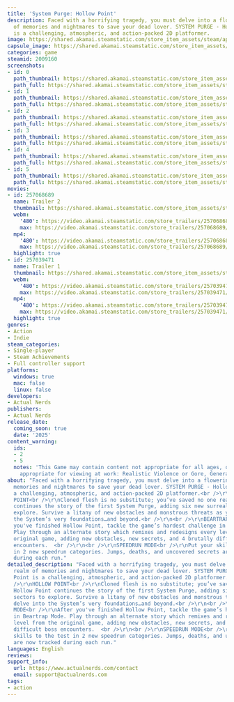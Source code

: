 ```yaml
---
title: 'System Purge: Hollow Point'
description: Faced with a horrifying tragedy, you must delve into a flowering realm
  of memories and nightmares to save your dead lover. SYSTEM PURGE - Hollow Point
  is a challenging, atmospheric, and action-packed 2D platformer.
image: https://shared.akamai.steamstatic.com/store_item_assets/steam/apps/2009160/header.jpg?t=1730135855
capsule_image: https://shared.akamai.steamstatic.com/store_item_assets/steam/apps/2009160/capsule_231x87.jpg?t=1730135855
categories: game
steamid: 2009160
screenshots:
- id: 0
  path_thumbnail: https://shared.akamai.steamstatic.com/store_item_assets/steam/apps/2009160/ss_e41395627a641d6d01621311e8856a6ed382ab4c.600x338.jpg?t=1730135855
  path_full: https://shared.akamai.steamstatic.com/store_item_assets/steam/apps/2009160/ss_e41395627a641d6d01621311e8856a6ed382ab4c.1920x1080.jpg?t=1730135855
- id: 1
  path_thumbnail: https://shared.akamai.steamstatic.com/store_item_assets/steam/apps/2009160/ss_7613b7715e997e20fa30c46047fbd73ae29138ea.600x338.jpg?t=1730135855
  path_full: https://shared.akamai.steamstatic.com/store_item_assets/steam/apps/2009160/ss_7613b7715e997e20fa30c46047fbd73ae29138ea.1920x1080.jpg?t=1730135855
- id: 2
  path_thumbnail: https://shared.akamai.steamstatic.com/store_item_assets/steam/apps/2009160/ss_c53e85f6368f0b4ba20cd3fa06a4ea97b5e09e9f.600x338.jpg?t=1730135855
  path_full: https://shared.akamai.steamstatic.com/store_item_assets/steam/apps/2009160/ss_c53e85f6368f0b4ba20cd3fa06a4ea97b5e09e9f.1920x1080.jpg?t=1730135855
- id: 3
  path_thumbnail: https://shared.akamai.steamstatic.com/store_item_assets/steam/apps/2009160/ss_5a0e67d205799ff4a018647489a0c34880872a6d.600x338.jpg?t=1730135855
  path_full: https://shared.akamai.steamstatic.com/store_item_assets/steam/apps/2009160/ss_5a0e67d205799ff4a018647489a0c34880872a6d.1920x1080.jpg?t=1730135855
- id: 4
  path_thumbnail: https://shared.akamai.steamstatic.com/store_item_assets/steam/apps/2009160/ss_3c61926c868f3ebc94dd34617119b7b66afbc8b6.600x338.jpg?t=1730135855
  path_full: https://shared.akamai.steamstatic.com/store_item_assets/steam/apps/2009160/ss_3c61926c868f3ebc94dd34617119b7b66afbc8b6.1920x1080.jpg?t=1730135855
- id: 5
  path_thumbnail: https://shared.akamai.steamstatic.com/store_item_assets/steam/apps/2009160/ss_f9986b539515640eae5ca7d844f29955ba6d5c3b.600x338.jpg?t=1730135855
  path_full: https://shared.akamai.steamstatic.com/store_item_assets/steam/apps/2009160/ss_f9986b539515640eae5ca7d844f29955ba6d5c3b.1920x1080.jpg?t=1730135855
movies:
- id: 257068689
  name: Trailer 2
  thumbnail: https://shared.akamai.steamstatic.com/store_item_assets/steam/apps/257068689/c4e61efd4edb4406b97fa725be6a9af219b6fb22/movie_600x337.jpg?t=1730127945
  webm:
    '480': https://video.akamai.steamstatic.com/store_trailers/257068689/movie480_vp9.webm?t=1730127945
    max: https://video.akamai.steamstatic.com/store_trailers/257068689/movie_max_vp9.webm?t=1730127945
  mp4:
    '480': https://video.akamai.steamstatic.com/store_trailers/257068689/movie480.mp4?t=1730127945
    max: https://video.akamai.steamstatic.com/store_trailers/257068689/movie_max.mp4?t=1730127945
  highlight: true
- id: 257039471
  name: Trailer 1
  thumbnail: https://shared.akamai.steamstatic.com/store_item_assets/steam/apps/257039471/movie.293x165.jpg?t=1730127949
  webm:
    '480': https://video.akamai.steamstatic.com/store_trailers/257039471/movie480_vp9.webm?t=1730127949
    max: https://video.akamai.steamstatic.com/store_trailers/257039471/movie_max_vp9.webm?t=1730127949
  mp4:
    '480': https://video.akamai.steamstatic.com/store_trailers/257039471/movie480.mp4?t=1730127949
    max: https://video.akamai.steamstatic.com/store_trailers/257039471/movie_max.mp4?t=1730127949
  highlight: true
genres:
- Action
- Indie
steam_categories:
- Single-player
- Steam Achievements
- Full controller support
platforms:
  windows: true
  mac: false
  linux: false
developers:
- Actual Nerds
publishers:
- Actual Nerds
release_date:
  coming_soon: true
  date: '2025'
content_warning:
  ids:
  - 2
  - 5
  notes: 'This Game may contain content not appropriate for all ages, or may not be
    appropriate for viewing at work: Realistic Violence or Gore, General Mature Content'
about: "Faced with a horrifying tragedy, you must delve into a flowering realm of
  memories and nightmares to save your dead lover. SYSTEM PURGE - Hollow Point is
  a challenging, atmospheric, and action-packed 2D platformer.<br />\r\n<br />\r\nHOLLOW
  POINT<br />\r\nCloned flesh is no substitute; you’ve saved no one real. Hollow Point
  continues the story of the first System Purge, adding six new surreal sectors to
  explore. Survive a litany of new obstacles and monstrous threats as you delve into
  the System’s very foundations…and beyond.<br />\r\n<br />\r\nBEARTRAP MODE<br />\r\nAfter
  you've finished Hollow Point, tackle the game’s hardest challenge in Beartrap Mode.
  Play through an alternate story which remixes and redesigns every level from the
  original game, adding new obstacles, new secrets, and 4 brutally difficult boss
  encounters.  <br />\r\n<br />\r\nSPEEDRUN MODE<br />\r\nPut your skills to the test
  in 2 new speedrun categories. Jumps, deaths, and uncovered secrets are now tracked
  during each run."
detailed_description: "Faced with a horrifying tragedy, you must delve into a flowering
  realm of memories and nightmares to save your dead lover. SYSTEM PURGE - Hollow
  Point is a challenging, atmospheric, and action-packed 2D platformer.<br />\r\n<br
  />\r\nHOLLOW POINT<br />\r\nCloned flesh is no substitute; you’ve saved no one real.
  Hollow Point continues the story of the first System Purge, adding six new surreal
  sectors to explore. Survive a litany of new obstacles and monstrous threats as you
  delve into the System’s very foundations…and beyond.<br />\r\n<br />\r\nBEARTRAP
  MODE<br />\r\nAfter you've finished Hollow Point, tackle the game’s hardest challenge
  in Beartrap Mode. Play through an alternate story which remixes and redesigns every
  level from the original game, adding new obstacles, new secrets, and 4 brutally
  difficult boss encounters.  <br />\r\n<br />\r\nSPEEDRUN MODE<br />\r\nPut your
  skills to the test in 2 new speedrun categories. Jumps, deaths, and uncovered secrets
  are now tracked during each run."
languages: English
reviews:
support_info:
  url: https://www.actualnerds.com/contact
  email: support@actualnerds.com
tags:
- action
---
```



